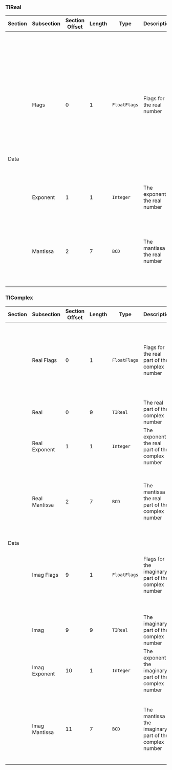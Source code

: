 ### TIReal
<table>
    <thead>
        <tr>
            <th>Section</th>
            <th>Subsection</th>
            <th>Section Offset</th>
            <th>Length</th>
            <th>Type</th>
            <th>Description</th>
            <th>Notes</th>
        </tr>
    </thead>
    <tbody>
        <tr>
            <td rowspan=3>Data</td>
            <td>Flags</td>
            <td>0</td>
            <td>1</td>
            <td><code>FloatFlags</code></td>
            <td>Flags for the real number</td>
            <td>
                <ul>
                    <li>If bit 1 is set, the number is undefined
                    <li>If bits 2 and 3 are set and bit 1 is clear, the number is half of a complex number
                    <li>If bit 6 is set, something happened
                    <li>If bit 7 is set, the number is negative
                </ul>
            </td>
        </tr>
        <tr>
            <td>Exponent</td>
            <td>1</td>
            <td>1</td>
            <td><code>Integer</code></td>
            <td>The exponent of the real number</td>
            <td>
                <ul>
                    <li>The exponent has a bias of 0x80
                </ul>
            </td>
        </tr>
        <tr>
            <td>Mantissa</td>
            <td>2</td>
            <td>7</td>
            <td><code>BCD</code></td>
            <td>The mantissa of the real number</td>
            <td>
                <ul>
                    <li>The mantissa is 14 digits stored in BCD format, two digits per byte
                </ul>
            </td>
        </tr>
    </tbody>
</table>

### TIComplex
<table>
    <thead>
        <tr>
            <th>Section</th>
            <th>Subsection</th>
            <th>Section Offset</th>
            <th>Length</th>
            <th>Type</th>
            <th>Description</th>
            <th>Notes</th>
        </tr>
    </thead>
    <tbody>
        <tr>
            <td rowspan=8>Data</td>
            <td>Real Flags</td>
            <td>0</td>
            <td>1</td>
            <td><code>FloatFlags</code></td>
            <td>Flags for the real part of the complex number</td>
            <td>
                <ul>
                    <li>Bits 2 and 3 are set
                    <li>If bit 6 is set, something happened
                    <li>If bit 7 is set, the part is negative
                </ul>
            </td>
        </tr>
        <tr>
            <td>Real</td>
            <td>0</td>
            <td>9</td>
            <td><code>TIReal</code></td>
            <td>The real part of the complex number</td>
            <td>
                <ul>
                </ul>
            </td>
        </tr>
        <tr>
            <td>Real Exponent</td>
            <td>1</td>
            <td>1</td>
            <td><code>Integer</code></td>
            <td>The exponent of the real part of the complex number</td>
            <td>
                <ul><li>The exponent has a bias of 0x80
                </ul>
            </td>
        </tr>
        <tr>
            <td>Real Mantissa</td>
            <td>2</td>
            <td>7</td>
            <td><code>BCD</code></td>
            <td>The mantissa of the real part of the complex number</td>
            <td>
                <ul><li>The mantissa is 14 digits stored in BCD format, two digits per byte
                </ul>
            </td>
        </tr>
        <tr>
            <td>Imag Flags</td>
            <td>9</td>
            <td>1</td>
            <td><code>FloatFlags</code></td>
            <td>Flags for the imaginary part of the complex number</td>
            <td>
                <ul>
                    <li>Bits 2 and 3 are set
                    <li>If bit 6 is set, something happened
                    <li>If bit 7 is set, the part is negative
                </ul>
            </td>
        </tr>
        <tr>
            <td>Imag</td>
            <td>9</td>
            <td>9</td>
            <td><code>TIReal</code></td>
            <td>The imaginary part of the complex number</td>
            <td>
                <ul>
                </ul>
            </td>
        </tr>
        <tr>
            <td>Imag Exponent</td>
            <td>10</td>
            <td>1</td>
            <td><code>Integer</code></td>
            <td>The exponent of the imaginary part of the complex number</td>
            <td>
                <ul>
                    <li>The exponent has a bias of 0x80
                </ul>
            </td>
        </tr>
        <tr>
            <td>Imag Mantissa</td>
            <td>11</td>
            <td>7</td>
            <td><code>BCD</code></td>
            <td>The mantissa of the imaginary part of the complex number</td>
            <td>
                <ul>
                    <li>The mantissa is 14 digits stored in BCD format, two digits per byte
                </ul>
            </td>
        </tr>
    </tbody>
</table>

